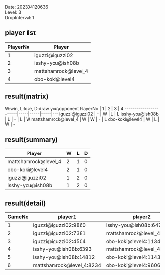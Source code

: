 Date: 202304120636  
Level: 3  
DropInterval: 1  
## player list
PlayerNo  |  Player
----------|----------------------
1         |  iguzzi@iguzzi02
2         |  isshy-you@ish08b
3         |  mattshamrock@level_4
4         |  obo-koki@level4
## result(matrix)
W:win, L:lose, D:draw
you\opponent PlayerNo  |  1  |  2  |  3  |  4
-----------------------|-----|-----|-----|---
iguzzi@iguzzi02        |  -  |  W  |  L  |  L
isshy-you@ish08b       |  L  |  -  |  L  |  W
mattshamrock@level_4   |  W  |  W  |  -  |  L
obo-koki@level4        |  W  |  L  |  W  |  -
## result(summary)
Player                |  W  |  L  |  D
----------------------|-----|-----|---
mattshamrock@level_4  |  2  |  1  |  0
obo-koki@level4       |  2  |  1  |  0
iguzzi@iguzzi02       |  1  |  2  |  0
isshy-you@ish08b      |  1  |  2  |  0
## result(detail)
GameNo  |  player1                    |  player2
--------|-----------------------------|----------------------------
1       |  iguzzi@iguzzi02:9860       |  isshy-you@ish08b:6476
2       |  iguzzi@iguzzi02:7381       |  mattshamrock@level_4:11530
3       |  iguzzi@iguzzi02:4504       |  obo-koki@level4:11343
4       |  isshy-you@ish08b:6393      |  mattshamrock@level_4:12777
5       |  isshy-you@ish08b:14812     |  obo-koki@level4:11436
6       |  mattshamrock@level_4:8234  |  obo-koki@level4:9606
